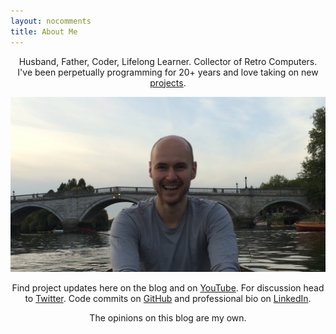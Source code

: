```yaml
---
layout: nocomments
title: About Me
---
```


<p style="text-align: center;">Husband, Father, Coder, Lifelong Learner. Collector of Retro Computers. I've been perpetually programming for 20+ years and love taking on new <a href="/projects">projects</a>.</p>

![James Mackenzie](/img/about/james-mackenzie.jpg)

<p style="text-align: center;">Find project updates here on the blog and on <a href="https://youtube.com/jamesfmackenzie" target="_blank">YouTube</a>. For discussion head to <a href="https://twitter.com/jamesfmackenzie" target="_blank">Twitter</a>. Code commits on <a href="https://github.com/jamesfmackenzie" target="_blank">GitHub</a> and professional bio on <a href="https://www.linkedin.com/in/jamesfmackenzie" target="_blank">LinkedIn</a>.</p>

<p style="text-align: center;">The opinions on this blog are my own.</p>
